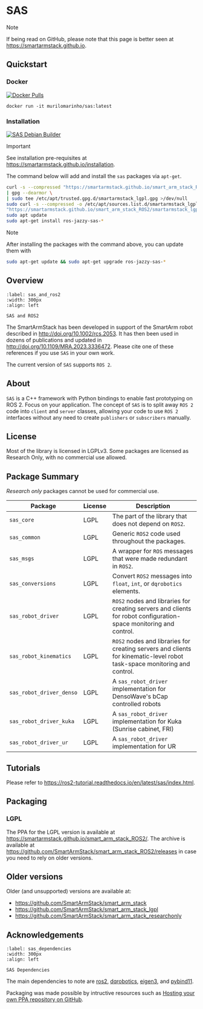 # SAS

> [!NOTE]
> If being read on GitHub, please note that this page is better seen at https://smartarmstack.github.io.

## Quickstart

### Docker 
[![Docker Pulls](https://img.shields.io/docker/pulls/murilomarinho/sas)](https://hub.docker.com/r/murilomarinho/sas)

```commandline
docker run -it murilomarinho/sas:latest
```

### Installation 
[![SAS Debian Builder](https://github.com/SmartArmStack/smart_arm_stack_ROS2/actions/workflows/sas_debian_builder.yml/badge.svg?branch=jazzy)](https://github.com/SmartArmStack/smart_arm_stack_ROS2/actions/workflows/sas_debian_builder.yml)

> [!IMPORTANT]
> See installation pre-requisites at https://smartarmstack.github.io/installation.

 
The command below will add and install the `sas` packages via `apt-get`.

```bash
curl -s --compressed "https://smartarmstack.github.io/smart_arm_stack_ROS2/KEY.gpg" \
| gpg --dearmor \
| sudo tee /etc/apt/trusted.gpg.d/smartarmstack_lgpl.gpg >/dev/null
sudo curl -s --compressed -o /etc/apt/sources.list.d/smartarmstack_lgpl.list \
"https://smartarmstack.github.io/smart_arm_stack_ROS2/smartarmstack_lgpl.list"
sudo apt update
sudo apt-get install ros-jazzy-sas-*
```

> [!NOTE]
> After installing the packages with the command above, you can update them with
> ```bash
> sudo apt-get update && sudo apt-get upgrade ros-jazzy-sas-*
> ```


## Overview

```{figure} img/computer_ros2.png
:label: sas_and_ros2
:width: 300px
:align: left

SAS and ROS2
```

The SmartArmStack has been developed in support of the SmartArm robot described in http://doi.org/10.1002/rcs.2053. 
It has then been used in dozens of publications and updated in http://doi.org/10.1109/MRA.2023.3336472. Please cite one
of these references if you use `SAS` in your own work.

The current version of `SAS` supports `ROS 2`. 

## About

`SAS` is a C++ framework with Python bindings to enable fast prototyping on ROS 2. Focus on your application. 
The concept of `SAS` is to split away `ROS 2` code into `client` and `server` classes, allowing your code to use
`ROS 2` interfaces without any need to create `publishers` or `subscribers` manually.

## License

Most of the library is licensed in LGPLv3. Some packages are licensed as Research Only, with no commercial use allowed.

## Package Summary

*Research only* packages cannot be used for commercial use.

| Package                  | License | Description                                                                                                              |
|--------------------------|---------|--------------------------------------------------------------------------------------------------------------------------|
| `sas_core`               | LGPL    | The part of the library that does not depend on `ROS2`.                                                                  |
| `sas_common`             | LGPL    | Generic `ROS2` code used throughout the packages.                                                                        |
| `sas_msgs`               | LGPL    | A wrapper for `ROS` messages that were made redundant in `ROS2`.                                                         |
| `sas_conversions`        | LGPL    | Convert `ROS2` messages into `float`, `int`, or `dqrobotics` elements.                                                   |
| `sas_robot_driver`       | LGPL    | `ROS2` nodes and libraries for creating servers and clients for robot configuration-space monitoring and control.        |
| `sas_robot_kinematics`   | LGPL    | `ROS2` nodes and libraries for creating servers and clients for kinematic-level robot task-space monitoring and control. |
| `sas_robot_driver_denso` | LGPL    | A `sas_robot_driver` implementation for DensoWave's bCap controlled robots                                               |
| `sas_robot_driver_kuka`  | LGPL    | A `sas_robot_driver` implementation for Kuka (Sunrise cabinet, FRI)                                                      |
| `sas_robot_driver_ur`    | LGPL    | A `sas_robot_driver` implementation for UR                                                                               |

## Tutorials

Please refer to https://ros2-tutorial.readthedocs.io/en/latest/sas/index.html.

## Packaging

### LGPL

The PPA for the LGPL version is available at https://smartarmstack.github.io/smart_arm_stack_ROS2/. The archive is available at https://github.com/SmartArmStack/smart_arm_stack_ROS2/releases in case you need to rely on older versions.

## Older versions

Older (and unsupported) versions are available at:
- https://github.com/SmartArmStack/smart_arm_stack
- https://github.com/SmartArmStack/smart_arm_stack_lgpl
- https://github.com/SmartArmStack/smart_arm_stack_researchonly

## Acknowledgements

```{figure} img/computer_capi_open_tech.png
:label: sas_dependencies
:width: 300px
:align: left

SAS Dependencies
```

The main dependencies to note are [ros2](https://www.ros.org), [dqrobotics](https://dqrobotics.github.io), [eigen3](https://eigen.tuxfamily.org/index.php?title=Main_Page), and [pybind11](https://pybind11.readthedocs.io/en/stable/).

Packaging was made possible by intructive resources such as [Hosting your own PPA repository on GitHub](https://assafmo.github.io/2019/05/02/ppa-repo-hosted-on-github.html).
